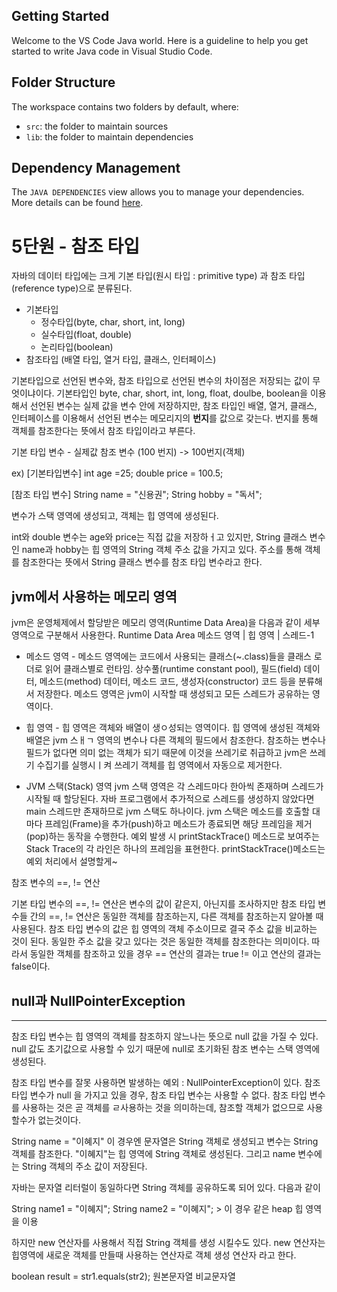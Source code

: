 ## Getting Started

Welcome to the VS Code Java world. Here is a guideline to help you get started to write Java code in Visual Studio Code.

## Folder Structure

The workspace contains two folders by default, where:

- `src`: the folder to maintain sources
- `lib`: the folder to maintain dependencies

## Dependency Management

The `JAVA DEPENDENCIES` view allows you to manage your dependencies. More details can be found [here](https://github.com/microsoft/vscode-java-pack/blob/master/release-notes/v0.9.0.md#work-with-jar-files-directly).


# 5단원 - 참조 타입 

자바의 데이터 타입에는 크게 기본 타입(원시 타입 : primitive type) 과 참조 타입(reference type)으로 분류된다. 
* 기본타입 
  - 정수타입(byte, char, short, int, long)
  - 실수타입(float, double)
  - 논리타입(boolean) 
* 참조타입 (배열 타입, 열거 타입, 클래스, 인터페이스)

기본타입으로 선언된 변수와, 참조 타입으로 선언된 변수의 차이점은 저장되는 값이 무엇이냐이다. 
기본타입인 byte, char, short, int, long, float, doulbe, boolean을 이용해서 선언된 변수는 실제 값을 변수 안에 저장하지만, 참조 타입인 배열, 열거, 클래스, 인터페이스를 이용해서 선언된 변수는 메모리지의 **번지**를 값으로 갖는다. 번지를 통해 객체를 참조한다는 뜻에서 참조 타입이라고 부른다. 

기본 타입 변수 - 실제값
참조 변수 (100 번지) -> 100번지(객체)

ex) 
[기본타입변수]
int age =25;
double price = 100.5;

[참조 타입 변수]
String name = "신용권";
String hobby = "독서";

변수가 스택 영역에 생성되고, 객체는 힙 영역에 생성된다.

int와 double 변수는 age와 price는 직접 값을 저장하ㅓ고 있지만, String 클래스 변수인 name과 hobby는 힙 영역의 String 객체 주소 값을 가지고 있다. 주소를 통해 객체를 참조한다는 뜻에서 String 클래스 변수를 참조 타입 변수라고 한다.

## jvm에서 사용하는 메모리 영역
jvm은 운영체제에서 할당받은 메모리 영역(Runtime Data Area)을 다음과 같이 세부 영역으로 구분해서 사용한다.
Runtime Data Area
메소드 영역 | 힙 영역 | 스레드-1

* 메소드 영역 - 메소드 영역에는 코드에서 사용되는 클래스(~.class)들을 클래스 로더로 읽어 클래스별로 런타임. 상수풀(runtime constant pool), 필드(field) 데이터, 메소드(method) 데이터, 메소드 코드, 생성자(constructor) 코드 등을 분류해서 저장한다. 메소드 영역은 jvm이 시작할 때 생성되고 모든 스레드가 공유하는 영역이다.

* 힙 영역 - 힙 영역은 객체와 배열이 생ㅇ성되는 영역이다. 힙 영역에 생성된 객체와 배열은 jvm 스ㅐㄱ 영역의 변수나 다른 객체의 필드에서 참조한다. 참조하는 변수나 필드가 없다면 의미 없는 객체가 되기 때문에 이것을 쓰레기로 취급하고 jvm은 쓰레기 수집기를 실행시ㅣ켜 쓰레기 객체를 힙 영역에서 자동으로 제거한다. 

* JVM 스택(Stack) 영역
jvm 스택 영역은 각 스레드마다 한아씩 존재하며 스레드가 시작될 때 할당된다. 자바 프로그램에서 추가적으로 스레드를 생성하지 않았다면 main 스레드만 존재하므로 jvm 스택도 하나이다. jvm 스택은 메소드를 호출할 대마다 프레임(Frame)을 추가(push)하고 메소드가 종료되면 해당 프레임을 제거(pop)하는 동작을 수행한다. 예외 발생 시 printStackTrace() 메소드로 보여주는 Stack Trace의 각 라인은 하나의 프레임을 표현한다. printStackTrace()메소드는 예외 처리에서 설명할게~

참조 변수의 ==, != 연산 

기본 타입 변수의 ==, != 연산은 변수의 값이 같은지, 아닌지를 조사하지만 참조 타입 변수들 간의 ==, != 연산은 동일한 객체를 참조하는지, 다른 객체를 참조하는지 알아볼 때 사용된다. 참조 타입 변수의 값은 힙 영역의 객체 주소이므로 결국 주소 값을 비교하는 것이 된다. 동일한 주소 값을 갖고 있다는 것은 동일한 객체를 참조한다는 의미이다. 따라서 동일한 객체를 참조하고 있을 경우 == 연산의 결과는 true != 이고 연산의 결과는 false이다.

## null과 NullPointerException
----
참조 타입 변수는 힙 영역의 객체를 참조하지 않느나는 뜻으로 null 값을 가질 수 있다.
null 값도 초기값으로 사용할 수 있기 때문에 null로 초기화된 참조 변수는 스택 영역에 생성된다.

참조 타입 변수를 잘못 사용하면 발생하는 예외 : NullPointerException이 있다. 참조 타입 변수가 null 을 가지고 있을 경우, 참조 타입 변수는 사용할 수 없다. 참조 타입 변수를 사용하는 것은 곧 객체를 ㄹ사용하는 것을 의미하는데, 참조할 객체가 없으므로 사용할수가 없는것이다. 

String name = "이혜지" 
이 경우엔 
문자열은 String 객체로 생성되고 변수는 String 객체를 참조한다.
"이혜지"는 힙 영역에 String 객체로 생성된다.
그리고 name 변수에는 String 객체의 주소 값이 저장된다.

자바는 문자열 리터럴이 동일하다면 String 객체를 공유하도록 되어 있다. 다음과 같이 

String name1 = "이혜지";
String name2 = "이혜지"; > 이 경우 같은 heap 힙 영역을 이용

하지만 new 연산자를 사용해서 직접 String 객체를 생성 시킬수도 있다. new 연산자는 힙영역에 새로운 객체를 만들때 사용하는 연산자로 객체 생성 연산자 라고 한다.

boolean result = str1.equals(str2);
                원본문자열    비교문자열
